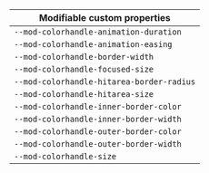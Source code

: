 | Modifiable custom properties |
| --- |
| `--mod-colorhandle-animation-duration` |
| `--mod-colorhandle-animation-easing` |
| `--mod-colorhandle-border-width` |
| `--mod-colorhandle-focused-size` |
| `--mod-colorhandle-hitarea-border-radius` |
| `--mod-colorhandle-hitarea-size` |
| `--mod-colorhandle-inner-border-color` |
| `--mod-colorhandle-inner-border-width` |
| `--mod-colorhandle-outer-border-color` |
| `--mod-colorhandle-outer-border-width` |
| `--mod-colorhandle-size` |